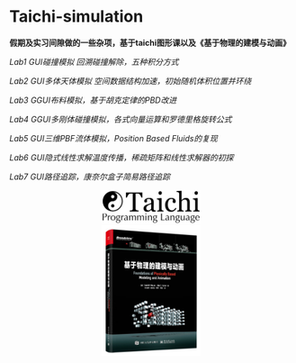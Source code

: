 # Taichi-simulation

**假期及实习间隙做的一些杂项，基于taichi图形课以及《基于物理的建模与动画》**

*Lab1 GUI碰撞模拟 回溯碰撞解除，五种积分方式*

*Lab2 GUI多体天体模拟  空间数据结构加速，初始随机体积位置并环绕*

*Lab3 GGUI布料模拟，基于胡克定律的PBD改进*

*Lab4 GGUI多刚体碰撞模拟，各式向量运算和罗德里格旋转公式*

*Lab5 GUI三维PBF流体模拟，Position Based Fluids的复现*

*Lab6 GUI隐式线性求解温度传播，稀疏矩阵和线性求解器的初探*

*Lab7 GUI路径追踪，康奈尔盒子简易路径追踪*

<div align=center>
<img src="https://github.com/1242857339/Taichi-simulation/blob/main/taichi.png" width = "35%" height = "35%" />
</div>

<div align=center>
<img src="https://github.com/1242857339/Taichi-simulation/blob/main/book.jpg" width = "35%" height = "35%" />
</div>
